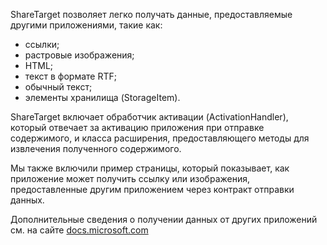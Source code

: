 ﻿ShareTarget позволяет легко получать данные, предоставляемые другими приложениями, такие как:

  * ссылки;
  * растровые изображения;
  * HTML;
  * текст в формате RTF;
  * обычный текст;
  * элементы хранилища (StorageItem).

ShareTarget включает обработчик активации (ActivationHandler), который отвечает за активацию приложения при отправке содержимого, и класса расширения, предоставляющего методы для извлечения полученного содержимого.

Мы также включили пример страницы, который показывает, как приложение может получить ссылку или изображения, предоставленные другим приложением через контракт отправки данных.

Дополнительные сведения о получении данных от других приложений см. на сайте 
[docs.microsoft.com](https://docs.microsoft.com/windows/uwp/app-to-app/receive-data)